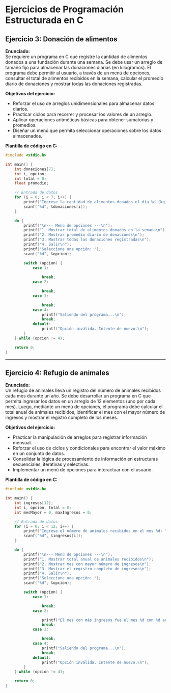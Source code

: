 # Ejercicios de Programación Estructurada en C

## Ejercicio 3: Donación de alimentos

**Enunciado:**  
Se requiere un programa en C que registre la cantidad de alimentos donados a una fundación durante una semana. Se debe usar un arreglo de tamaño fijo para almacenar las donaciones diarias (en kilogramos). El programa debe permitir al usuario, a través de un menú de opciones, consultar el total de alimentos recibidos en la semana, calcular el promedio diario de donaciones y mostrar todas las donaciones registradas.

**Objetivos del ejercicio:**  
- Reforzar el uso de arreglos unidimensionales para almacenar datos diarios.  
- Practicar ciclos para recorrer y procesar los valores de un arreglo.  
- Aplicar operaciones aritméticas básicas para obtener sumatorias y promedios.  
- Diseñar un menú que permita seleccionar operaciones sobre los datos almacenados.  

**Plantilla de código en C:**
```c
#include <stdio.h>

int main() {
    int donaciones[7];
    int i, opcion;
    int total = 0;
    float promedio;

    // Entrada de datos
    for (i = 0; i < 7; i++) {
        printf("Ingrese la cantidad de alimentos donados el día %d (kg): ", i + 1);
        scanf("%d", &donaciones[i]);
    }

    do {
        printf("\n--- Menú de opciones ---\n");
        printf("1. Mostrar total de alimentos donados en la semana\n");
        printf("2. Mostrar promedio diario de donaciones\n");
        printf("3. Mostrar todas las donaciones registradas\n");
        printf("4. Salir\n");
        printf("Seleccione una opción: ");
        scanf("%d", &opcion);

        switch (opcion) {
            case 1:
              
                break;
            case 2:

                break;
            case 3:

                break;
            case 4:
                printf("Saliendo del programa...\n");
                break;
            default:
                printf("Opción inválida. Intente de nuevo.\n");
        }
    } while (opcion != 4);

    return 0;
}
```

---

## Ejercicio 4: Refugio de animales

**Enunciado:**  
Un refugio de animales lleva un registro del número de animales recibidos cada mes durante un año. Se debe desarrollar un programa en C que permita ingresar los datos en un arreglo de 12 elementos (uno por cada mes). Luego, mediante un menú de opciones, el programa debe calcular el total anual de animales recibidos, identificar el mes con el mayor número de ingresos y mostrar el registro completo de los meses.

**Objetivos del ejercicio:**  
- Practicar la manipulación de arreglos para registrar información mensual.  
- Reforzar el uso de ciclos y condicionales para encontrar el valor máximo en un conjunto de datos.  
- Consolidar la lógica de procesamiento de información en estructuras secuenciales, iterativas y selectivas.  
- Implementar un menú de opciones para interactuar con el usuario.  

**Plantilla de código en C:**
```c
#include <stdio.h>

int main() {
    int ingresos[12];
    int i, opcion, total = 0;
    int mesMayor = 0, maxIngresos = 0;

    // Entrada de datos
    for (i = 0; i < 12; i++) {
        printf("Ingrese el número de animales recibidos en el mes %d: ", i + 1);
        scanf("%d", &ingresos[i]);
    }

    do {
        printf("\n--- Menú de opciones ---\n");
        printf("1. Mostrar total anual de animales recibidos\n");
        printf("2. Mostrar mes con mayor número de ingresos\n");
        printf("3. Mostrar el registro completo de ingresos\n");
        printf("4. Salir\n");
        printf("Seleccione una opción: ");
        scanf("%d", &opcion);

        switch (opcion) {
            case 1:

                break;
            case 2:

                printf("El mes con más ingresos fue el mes %d con %d animales.\n", mesMayor, maxIngresos);
                break;
            case 3:

                break;
            case 4:
                printf("Saliendo del programa...\n");
                break;
            default:
                printf("Opción inválida. Intente de nuevo.\n");
        }
    } while (opcion != 4);

    return 0;
}
```
